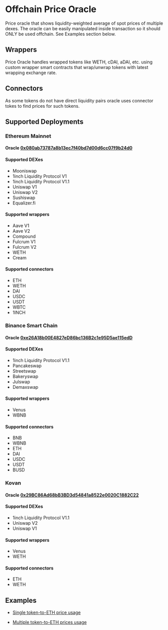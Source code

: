 # Offchain Price Oracle

Price oracle that shows liquidity-weighted average of spot prices of multiple dexes. The oracle can be easily manipulated inside transaction so it should ONLY be used offchain. See Examples section below.

## Wrappers

Price Oracle handles wrapped tokens like WETH, cDAI, aDAI, etc. using custom wrapper smart contracts that wrap/unwrap tokens with latest wrapping exchange rate.

## Connectors

As some tokens do not have direct liquidity pairs oracle uses connector tokes to find prices for such tokens.

## Supported Deployments

### Ethereum Mainnet

#### Oracle [0x080ab73787a8b13ec7f40bd7d00d6cc07f9b24d0](https://etherscan.io/address/0x080ab73787a8b13ec7f40bd7d00d6cc07f9b24d0)

#### Supported DEXes

* Mooniswap
* 1inch Liquidity Protocol V1
* 1inch Liquidity Protocol V1.1
* Uniswap V1
* Uniswap V2
* Sushiswap
* Equalizer.fi

#### Supported wrappers

* Aave V1
* Aave V2
* Compound
* Fulcrum V1
* Fulcrum V2
* WETH
* Cream

#### Supported connectors

* ETH
* WETH
* DAI
* USDC
* USDT
* WBTC
* 1INCH

### Binance Smart Chain

#### Oracle [0xe26A18b00E4827eD86bc136B2c1e95D5ae115edD](https://bscscan.com/address/0xe26A18b00E4827eD86bc136B2c1e95D5ae115edD)

#### Supported DEXes

* 1inch Liquidity Protocol V1.1
* Pancakeswap
* Streetswap
* Bakeryswap
* Julswap
* Demaxswap

#### Supported wrappers

* Venus
* WBNB

#### Supported connectors

* BNB
* WBNB
* ETH
* DAI
* USDC
* USDT
* BUSD

### Kovan

#### Oracle [0x29BC86Ad68bB3BD3d54841a8522e0020C1882C22](https://kovan.etherscan.io/0x29BC86Ad68bB3BD3d54841a8522e0020C1882C22)

#### Supported DEXes

* 1inch Liquidity Protocol V1.1
* Uniswap V2
* Uniswap V1

#### Supported wrappers

* Venus
* WETH

#### Supported connectors

* ETH
* WETH

## Examples

* [Single token-to-ETH price usage](https://github.com/1inch-exchange/offchain-oracle/blob/master/examples/single-price.js)

* [Multiple token-to-ETH prices usage](https://github.com/1inch-exchange/offchain-oracle/blob/master/examples/multiple-prices.js)
